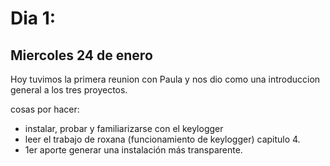 # Dia 1:
## Miercoles 24 de enero

Hoy tuvimos la primera reunion con Paula y nos dio como una introduccion general a los tres proyectos.

cosas por hacer:
- instalar, probar y familiarizarse con el keylogger 
- leer el trabajo de roxana (funcionamiento de keylogger) capitulo 4.
- 1er aporte generar una instalación más transparente.


